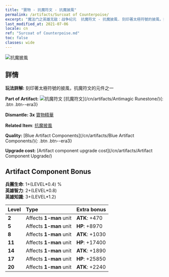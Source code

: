 ```yaml
---
title: "寶物 - 抗魔符文 - 抗魔披風"
permalink: /artifacts/Surcoat of Counterpoise/
excerpt: "魔法门之英雄无敌：战争纪元  抗魔符文 - 抗魔披風. 刻印著太極符號的披風，抗魔符文的元件之一"
last_modified_at: 2021-07-06
locale: cn
ref: "Surcoat of Counterpoise.md"
toc: false
classes: wide
---
```


 ![抗魔披風](/images/t/artifact_40232.png)



## 詳情

 **玩法詳解:** 刻印著太極符號的披風，抗魔符文的元件之一

 **Part of Artifact:** ![抗魔符文](/images/t/icon_artifact_23.png) [抗魔符文](/cn/artifacts/Antimagic Runestone/){: .btn .btn--era3}

 **Dismantle: 3x** [寶物精華](/cn/Items/con_905/)

 **Related Item**: [抗魔披風](/cn/Items/art_119/)

 **Quality:** [Blue Artifact Components](/cn/artifacts/Blue Artifact Components/){: .btn .btn--era3}

 **Upgrade cost:** [Artifact component upgrade cost](/cn/artifacts/Artifact Component Upgrade/)

## Artifact Component Bonus

  **兵團生命**: 1+(LEVEL\*0.4) %<br/>**英雄智力**: 2+(LEVEL\*0.8)<br/>**英雄知識**: 3+(LEVEL\*1.2)

  |  Level  | Type |    Extra bonus  | 
  |:--------|:-----|:----------------| 
  | **2** | Affects **1-man** unit | **ATK**: +470 | 
  | **5** | Affects **1-man** unit | **HP**: +8970 | 
  | **8** | Affects **1-man** unit | **ATK**: +1030 | 
  | **11** | Affects **1-man** unit | **HP**: +17400 | 
  | **14** | Affects **1-man** unit | **ATK**: +1890 | 
  | **17** | Affects **1-man** unit | **HP**: +25850 | 
  | **20** | Affects **1-man** unit | **ATK**: +2240 | 
